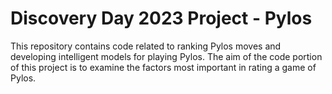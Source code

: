 # Discovery Day 2023 Project - Pylos

This repository contains code related to ranking Pylos moves and developing intelligent models for playing Pylos. The aim of the code portion of this project is to examine the factors most important in rating a game of Pylos.
